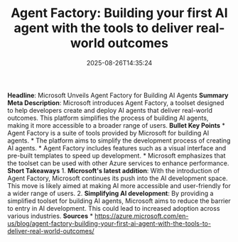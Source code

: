 ﻿---
title: "Agent Factory: Building your first AI agent with the tools to deliver real-world outcomes"
date: "2025-08-26T14:35:24"
category: "Markets"
summary: ""
slug: "agent factory building your first ai agent with the tools to"
source_urls:
  - "https://azure.microsoft.com/en-us/blog/agent-factory-building-your-first-ai-agent-with-the-tools-to-deliver-real-world-outcomes/"
seo:
  title: "Agent Factory: Building your first AI agent with the tools to deliver real-world outcomes | Hash n Hedge"
  description: ""
  keywords: ["news", "markets", "brief"]
---
**Headline**: Microsoft Unveils Agent Factory for Building AI Agents  **Summary Meta Description**: Microsoft introduces Agent Factory, a toolset designed to help developers create and deploy AI agents that deliver real-world outcomes. This platform simplifies the process of building AI agents, making it more accessible to a broader range of users.  **Bullet Key Points**  * Agent Factory is a suite of tools provided by Microsoft for building AI agents. * The platform aims to simplify the development process of creating AI agents. * Agent Factory includes features such as a visual interface and pre-built templates to speed up development. * Microsoft emphasizes that the toolset can be used with other Azure services to enhance performance.  **Short Takeaways**  1.  **Microsoft's latest addition**: With the introduction of Agent Factory, Microsoft continues its push into the AI development space. This move is likely aimed at making AI more accessible and user-friendly for a wider range of users. 2.  **Simplifying AI development**: By providing a simplified toolset for building AI agents, Microsoft aims to reduce the barrier to entry in AI development. This could lead to increased adoption across various industries.  **Sources**  * https://azure.microsoft.com/en-us/blog/agent-factory-building-your-first-ai-agent-with-the-tools-to-deliver-real-world-outcomes/ 
